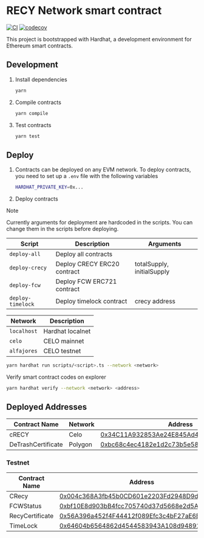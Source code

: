 # RECY Network smart contract

[![CI](https://github.com/detrash/detrash-contract/actions/workflows/ci.yml/badge.svg)](https://github.com/detrash/detrash-contract/actions/workflows/ci.yml)
[![codecov](https://codecov.io/gh/detrash/detrash-contract/graph/badge.svg?token=MDYJB5LOWI)](https://codecov.io/gh/detrash/detrash-contract)

This project is bootstrapped with Hardhat, a development environment for Ethereum smart contracts.

## Development

1. Install dependencies

   ```bash
   yarn
   ```

2. Compile contracts

   ```bash
   yarn compile
   ```

3. Test contracts

   ```bash
   yarn test
   ```

## Deploy

1. Contracts can be deployed on any EVM network. To deploy contracts, you need to set up a `.env` file with the following variables

   ```bash
   HARDHAT_PRIVATE_KEY=0x...
   ```

2. Deploy contracts

> [!NOTE]
> Currently arguments for deployment are hardcoded in the scripts. You can change them in the scripts before deploying.

| Script            | Description                 | Arguments                  |
| ----------------- | --------------------------- | -------------------------- |
| `deploy-all`      | Deploy all contracts        |                            |
| `deploy-crecy`    | Deploy CRECY ERC20 contract | totalSupply, initialSupply |
| `deploy-fcw`      | Deploy FCW ERC721 contract  |                            |
| `deploy-timelock` | Deploy timelock contract    | crecy address              |

| Network     | Description      |
| ----------- | ---------------- |
| `localhost` | Hardhat localnet |
| `celo`      | CELO mainnet     |
| `alfajores` | CELO testnet     |

```bash
yarn hardhat run scripts/<script>.ts --network <network>
```

Verify smart contract codes on explorer

```bash
yarn hardhat verify --network <network> <address>
```

## Deployed Addresses

| Contract Name      | Network | Address                                                                                                                          |
| ------------------ | ------- | -------------------------------------------------------------------------------------------------------------------------------- |
| cRECY              | Celo    | [0x34C11A932853Ae24E845Ad4B633E3cEf91afE583](https://explorer.celo.org/mainnet/token/0x34C11A932853Ae24E845Ad4B633E3cEf91afE583) |
| DeTrashCertificate | Polygon | [0xbc68c4ec4182e1d2c73b5e58bd92be9871db2230](https://polygonscan.com/token/0xbc68c4ec4182e1d2c73b5e58bd92be9871db2230)           |

### Testnet

| Contract Name   | Address                                                                                                                        |
| --------------- | ------------------------------------------------------------------------------------------------------------------------------ |
| CRecy           | [0x004c368A3fb45b0CD601e2203Fd2948D9d695a3b](https://alfajores.celoscan.io/address/0x004c368A3fb45b0CD601e2203Fd2948D9d695a3b) |
| FCWStatus       | [0xbf10E8d903bB4fcc705740d37d5668e2d5A6CBbC](https://alfajores.celoscan.io/address/0xbf10E8d903bB4fcc705740d37d5668e2d5A6CBbC) |
| RecyCertificate | [0x56A396a452f4F44412f089Efc3c4bF27aE6B5423](https://alfajores.celoscan.io/address/0x56A396a452f4F44412f089Efc3c4bF27aE6B5423) |
| TimeLock        | [0x64604b6564862d4544583943A108d948916CD2ec](https://alfajores.celoscan.io/address/0x64604b6564862d4544583943A108d948916CD2ec) |
